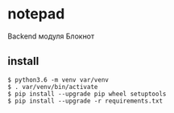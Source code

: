 # notepad
Backend модуля Блокнот

## install

```
$ python3.6 -m venv var/venv 
$ . var/venv/bin/activate
$ pip install --upgrade pip wheel setuptools 
$ pip install --upgrade -r requirements.txt
```
